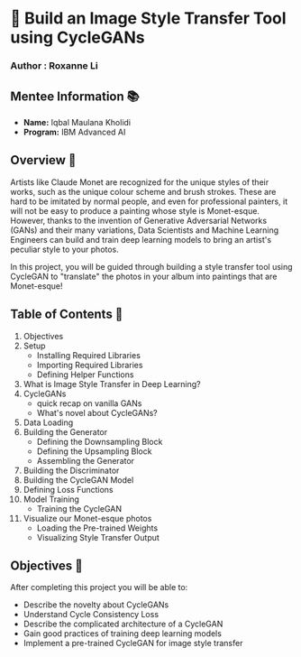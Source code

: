 # 🎨 Build an Image Style Transfer Tool using CycleGANs
### **Author : Roxanne Li**

## Mentee Information 📚
- **Name:** Iqbal Maulana Kholidi
- **Program:** IBM Advanced AI

## Overview 🌟
Artists like Claude Monet are recognized for the unique styles of their works, such as the unique colour scheme and brush strokes. These are hard to be imitated by normal people, and even for professional painters, it will not be easy to produce a painting whose style is Monet-esque. However, thanks to the invention of Generative Adversarial Networks (GANs) and their many variations, Data Scientists and Machine Learning Engineers can build and train deep learning models to bring an artist's peculiar style to your photos.

In this project, you will be guided through building a style transfer tool using CycleGAN to "translate" the photos in your album into paintings that are Monet-esque!

## Table of Contents 📑
1. Objectives
2. Setup
    - Installing Required Libraries
    - Importing Required Libraries
    - Defining Helper Functions
4. What is Image Style Transfer in Deep Learning?
5. CycleGANs
    - quick recap on vanilla GANs
    - What's novel about CycleGANs?
6. Data Loading
7. Building the Generator
    - Defining the Downsampling Block
    - Defining the Upsampling Block
    - Assembling the Generator
8. Building the Discriminator
9. Building the CycleGAN Model
10. Defining Loss Functions
11. Model Training
    - Training the CycleGAN
12. Visualize our Monet-esque photos
    - Loading the Pre-trained Weights
    - Visualizing Style Transfer Output

## Objectives 🎯
After completing this project you will be able to:

- Describe the novelty about CycleGANs
- Understand Cycle Consistency Loss
- Describe the complicated architecture of a CycleGAN
- Gain good practices of training deep learning models
- Implement a pre-trained CycleGAN for image style transfer
